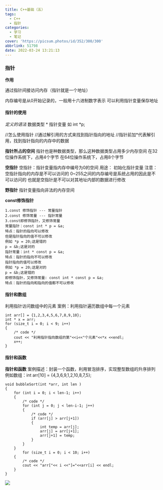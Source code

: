 ```yaml
---
title: C++基础（五）
tags:
  - C++
  - 指针
categories:
  - 学习
  - 笔记
cover: 'https://picsum.photos/id/352/300/300'
abbrlink: 51798
date: 2022-03-24 13:21:13
---
```

### 指针

**作用**

通过指针间接访问内存（指针就是一个地址）

内存编号是从0开始记录的，一般用十六进制数字表示
可以利用指针变量保存地址

#### 指针的使用
*定义的语法*
数据类型 * 指针变量
如 int *p;

//怎么使用指针
//通过解引用的方式来找到指针指向的地址
//指针前加*代表解引用，找到指针指向的内存中的数据

**指针所占的空间**
指针也是种数据类型，那么这种数据类型占用多少内存空间
在32位操作系统下，占用4个字节
在64位操作系统下，占用8个字节

**空指针**
空指针：指针变量指内存中编号为0的空间
用途： 初始化指针变量
注意：空指针指向的内存是不可以访问的
0~255之间的内存编号是系统占用的因此是不可以访问的
也就是空指针是不可以对其地址内部的数据进行修改

**野指针**
指针变量指向非法的内存空间

**const修饰指针**
```
1.const 修饰指针 --- 常量指针
2.const 修饰常量 --- 指针常量
3.const即修饰指针，又修饰常量
常量指针：const int * p = &a;
特点：指针的指向可以修改
但是指针指向的值不可以修改
例如 *p = 20;这是错的
p = &b;这是对的
指针常量：int * const p = &a;
特点：指针的指向不可以修改
指针指向的值可以修改
例如 *p = 20;这是对的
p = &b;这是错的
即修饰指针，又修饰常量: const int * const p = &a;
特点：指针的指向和指向的值都不可以修改
```
#### 指针和数组
利用指针访问数组中的元素
案例：利用指针遍历数组中每一个元素
```
int arr[] = {1,2,3,4,5,6,7,8,9,10};
int * x = arr;
for (size_t i = 0; i < 9; i++)
{
    /* code */
    cout << "利用指针指向数组的第"<<i<<"个元素"<<*x <<endl;
    x++;
}
```
#### 指针和函数
**指针和函数**
案例描述：封装一个函数，利用冒泡排序，实现整型数组的升序排列
例如数组：int arr[10] = {4,3,6,9,1,2,10,8,7,5};

```
void bubbleSort(int *arr, int len )
{
	for (int i = 0; i < len-1; i++)
	{
		/* code */
		for (int j = 0; j < len-i-1; j++)
		{
			/* code */
			if (arr[j] > arr[j+1])
			{
				int temp = arr[j];
				arr[j] = arr[j+1];
				arr[j+1] = temp;
			}
		}	
	}	
		for (size_t i = 0; i < 10; i++)
	{
		/* code */
		cout << "arr["<< i <<"]="<<arr[i] << endl;
	}
}

```

![](https://cdn.jsdelivr.net/gh/StarKang1/picgopicture/img/冒泡排序封装.png)
